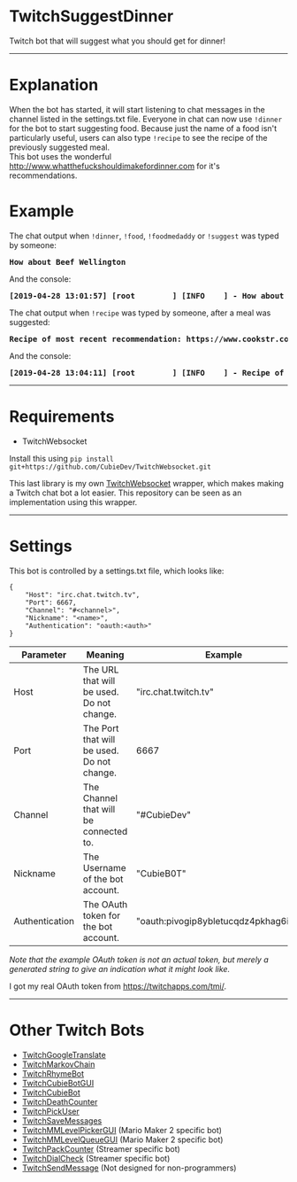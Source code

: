 # TwitchSuggestDinner
Twitch bot that will suggest what you should get for dinner!

---
# Explanation
When the bot has started, it will start listening to chat messages in the channel listed in the settings.txt file. Everyone in chat can now use `!dinner` for the bot to start suggesting food. Because just the name of a food isn't particularly useful, users can also type `!recipe` to see the recipe of the previously suggested meal.<br>
This bot uses the wonderful http://www.whatthefuckshouldimakefordinner.com for it's recommendations.

# Example

The chat output when `!dinner`, `!food`, `!foodmedaddy` or `!suggest` was typed by someone:
<pre>
<b>How about Beef Wellington</b>
</pre>
And the console:
<pre>
<b>[2019-04-28 13:01:57] [root        ] [INFO    ] - How about Beef Wellington</b>
</pre>
The chat output when `!recipe` was typed by someone, after a meal was suggested:
<pre>
<b>Recipe of most recent recommendation: https://www.cookstr.com/Beef-Recipes/Beef-Wellington-Recipe</b>
</pre>
And the console:
<pre>
<b>[2019-04-28 13:04:11] [root        ] [INFO    ] - Recipe of most recent recommendation: https://www.cookstr.com/Beef-Recipes/Beef-Wellington-Recipe</b>
</pre>

---

# Requirements
* TwitchWebsocket

Install this using `pip install git+https://github.com/CubieDev/TwitchWebsocket.git`

This last library is my own [TwitchWebsocket](https://github.com/CubieDev/TwitchWebsocket) wrapper, which makes making a Twitch chat bot a lot easier.
This repository can be seen as an implementation using this wrapper.

---

# Settings
This bot is controlled by a settings.txt file, which looks like:
```
{
    "Host": "irc.chat.twitch.tv",
    "Port": 6667,
    "Channel": "#<channel>",
    "Nickname": "<name>",
    "Authentication": "oauth:<auth>"
}
```

| **Parameter**        | **Meaning** | **Example** |
| -------------------- | ----------- | ----------- |
| Host                 | The URL that will be used. Do not change.                         | "irc.chat.twitch.tv" |
| Port                 | The Port that will be used. Do not change.                        | 6667 |
| Channel              | The Channel that will be connected to.                            | "#CubieDev" |
| Nickname             | The Username of the bot account.                                  | "CubieB0T" |
| Authentication       | The OAuth token for the bot account.                              | "oauth:pivogip8ybletucqdz4pkhag6itbax" |

*Note that the example OAuth token is not an actual token, but merely a generated string to give an indication what it might look like.*

I got my real OAuth token from https://twitchapps.com/tmi/.

---

# Other Twitch Bots

* [TwitchGoogleTranslate](https://github.com/CubieDev/TwitchGoogleTranslate)
* [TwitchMarkovChain](https://github.com/CubieDev/TwitchMarkovChain)
* [TwitchRhymeBot](https://github.com/CubieDev/TwitchRhymeBot)
* [TwitchCubieBotGUI](https://github.com/CubieDev/TwitchCubieBotGUI)
* [TwitchCubieBot](https://github.com/CubieDev/TwitchCubieBot)
* [TwitchDeathCounter](https://github.com/CubieDev/TwitchDeathCounter)
* [TwitchPickUser](https://github.com/CubieDev/TwitchPickUser)
* [TwitchSaveMessages](https://github.com/CubieDev/TwitchSaveMessages)
* [TwitchMMLevelPickerGUI](https://github.com/CubieDev/TwitchMMLevelPickerGUI) (Mario Maker 2 specific bot)
* [TwitchMMLevelQueueGUI](https://github.com/CubieDev/TwitchMMLevelQueueGUI) (Mario Maker 2 specific bot)
* [TwitchPackCounter](https://github.com/CubieDev/TwitchPackCounter) (Streamer specific bot)
* [TwitchDialCheck](https://github.com/CubieDev/TwitchDialCheck) (Streamer specific bot)
* [TwitchSendMessage](https://github.com/CubieDev/TwitchSendMessage) (Not designed for non-programmers)
